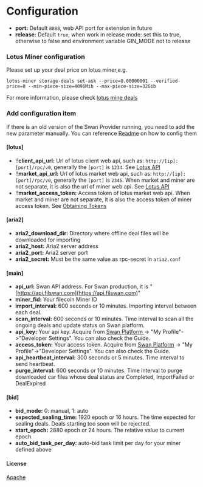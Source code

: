 # Configuration

* **port:** Default `8888`, web API port for extension in future
* **release:** Default `true`, when work in release mode: set this to true, otherwise to false and environment variable GIN\_MODE not to release

### Lotus Miner configuration

Please set up your deal price on lotus miner,e.g.

```
lotus-miner storage-deals set-ask --price=0.00000001 --verified-price=0 --min-piece-size=4096Mib --max-piece-size=32Gib
```

For more information, please check [lotus mine deals](https://lotus.filecoin.io/storage-providers/operate/manage-storage-deals/#offline-deal-workflow)

### **Add configuration item**



If there is an old version of the Swan Provider running, you need to add the new parameter manually. You can reference [Readme](https://github.com/filswan/go-swan-provider/tree/release-0.2.1) on how to config them

#### \[lotus]

* ‼️**client\_api\_url:** Url of lotus client web api, such as: `http://[ip]:[port]/rpc/v0`, generally the `[port]` is `1234`. See [Lotus API](https://docs.filecoin.io/reference/lotus-api/)
* ‼️**market\_api\_url:** Url of lotus market web api, such as: `http://[ip]:[port]/rpc/v0`, generally the `[port]` is `2345`. When market and miner are not separate, it is also the url of miner web api. See [Lotus API](https://docs.filecoin.io/reference/lotus-api/)
* ‼️**market\_access\_token:** Access token of lotus market web api. When market and miner are not separate, it is also the access token of miner access token. See [Obtaining Tokens](https://docs.filecoin.io/build/lotus/api-tokens/#obtaining-tokens)

#### \[aria2]

* **aria2\_download\_dir:** Directory where offline deal files will be downloaded for importing
* **aria2\_host:** Aria2 server address
* **aria2\_port:** Aria2 server port
* **aria2\_secret:** Must be the same value as rpc-secret in `aria2.conf`

#### \[main]

* **api\_url:** Swan API address. For Swan production, it is "[https://api.filswan.com](https://api.filswan.com)"
* **miner\_fid:** Your filecoin Miner ID
* **import\_interval:** 600 seconds or 10 minutes. Importing interval between each deal.
* **scan\_interval:** 600 seconds or 10 minutes. Time interval to scan all the ongoing deals and update status on Swan platform.
* **api\_key:** Your api key. Acquire from [Swan Platform ](https://console.filswan.com/#/dashboard)-> "My Profile"->"Developer Settings". You can also check the Guide.
* **access\_token:** Your access token. Acquire from [Swan Platform](https://console.filswan.com/#/dashboard) -> "My Profile"->"Developer Settings". You can also check the Guide.
* **api\_heartbeat\_interval:** 300 seconds or 5 minutes. Time interval to send heartbeat.
* **purge\_interval:** 600 seconds or 10 minutes. Time interval to purge downloaded car files whose deal status are Completed, ImportFailed or DealExpired

#### \[bid]

* **bid\_mode:** 0: manual, 1: auto
* **expected\_sealing\_time:** 1920 epoch or 16 hours. The time expected for sealing deals. Deals starting too soon will be rejected.
* **start\_epoch:** 2880 epoch or 24 hours. The relative value to current epoch
* **auto\_bid\_task\_per\_day:** auto-bid task limit per day for your miner defined above

#### License

[Apache](https://github.com/filswan/go-swan-provider/blob/main/LICENSE)
